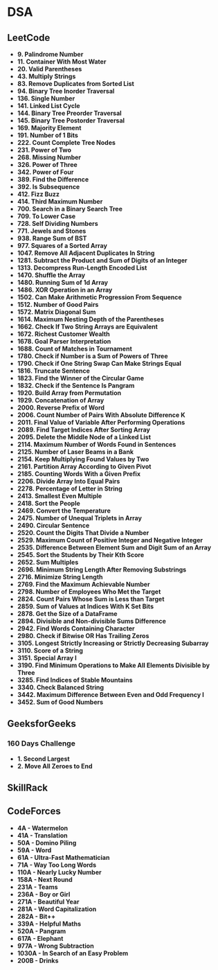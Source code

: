 # DSA

## LeetCode

- **9. Palindrome Number**
- **11. Container With Most Water**
- **20. Valid Parentheses**
- **43. Multiply Strings**
- **83. Remove Duplicates from Sorted List**
- **94. Binary Tree Inorder Traversal**
- **136. Single Number**
- **141. Linked List Cycle**
- **144. Binary Tree Preorder Traversal**
- **145. Binary Tree Postorder Traversal**
- **169. Majority Element**
- **191. Number of 1 Bits**
- **222. Count Complete Tree Nodes**
- **231. Power of Two**
- **268. Missing Number**
- **326. Power of Three**
- **342. Power of Four**
- **389. Find the Difference**
- **392. Is Subsequence**
- **412. Fizz Buzz**
- **414. Third Maximum Number**
- **700. Search in a Binary Search Tree**
- **709. To Lower Case**
- **728. Self Dividing Numbers**
- **771. Jewels and Stones**
- **938. Range Sum of BST**
- **977. Squares of a Sorted Array**
- **1047. Remove All Adjacent Duplicates In String**
- **1281. Subtract the Product and Sum of Digits of an Integer**
- **1313. Decompress Run-Length Encoded List**
- **1470. Shuffle the Array**
- **1480. Running Sum of 1d Array**
- **1486. XOR Operation in an Array**
- **1502. Can Make Arithmetic Progression From Sequence**
- **1512. Number of Good Pairs**
- **1572. Matrix Diagonal Sum**
- **1614. Maximum Nesting Depth of the Parentheses**
- **1662. Check If Two String Arrays are Equivalent**
- **1672. Richest Customer Wealth**
- **1678. Goal Parser Interpretation**
- **1688. Count of Matches in Tournament**
- **1780. Check if Number is a Sum of Powers of Three**
- **1790. Check if One String Swap Can Make Strings Equal**
- **1816. Truncate Sentence**
- **1823. Find the Winner of the Circular Game**
- **1832. Check if the Sentence Is Pangram**
- **1920. Build Array from Permutation**
- **1929. Concatenation of Array**
- **2000. Reverse Prefix of Word**
- **2006. Count Number of Pairs With Absolute Difference K**
- **2011. Final Value of Variable After Performing Operations**
- **2089. Find Target Indices After Sorting Array**
- **2095. Delete the Middle Node of a Linked List**
- **2114. Maximum Number of Words Found in Sentences**
- **2125. Number of Laser Beams in a Bank**
- **2154. Keep Multiplying Found Values by Two**
- **2161. Partition Array According to Given Pivot**
- **2185. Counting Words With a Given Prefix**
- **2206. Divide Array Into Equal Pairs**
- **2278. Percentage of Letter in String**
- **2413. Smallest Even Multiple**
- **2418. Sort the People**
- **2469. Convert the Temperature**
- **2475. Number of Unequal Triplets in Array**
- **2490. Circular Sentence**
- **2520. Count the Digits That Divide a Number**
- **2529. Maximum Count of Positive Integer and Negative Integer**
- **2535. Difference Between Element Sum and Digit Sum of an Array**
- **2545. Sort the Students by Their Kth Score**
- **2652. Sum Multiples**
- **2696. Minimum String Length After Removing Substrings**
- **2716. Minimize String Length**
- **2769. Find the Maximum Achievable Number**
- **2798. Number of Employees Who Met the Target**
- **2824. Count Pairs Whose Sum is Less than Target**
- **2859. Sum of Values at Indices With K Set Bits**
- **2878. Get the Size of a DataFrame**
- **2894. Divisible and Non-divisible Sums Difference**
- **2942. Find Words Containing Character**
- **2980. Check if Bitwise OR Has Trailing Zeros**
- **3105. Longest Strictly Increasing or Strictly Decreasing Subarray**
- **3110. Score of a String**
- **3151. Special Array I**
- **3190. Find Minimum Operations to Make All Elements Divisible by Three**
- **3285. Find Indices of Stable Mountains**
- **3340. Check Balanced String**
- **3442. Maximum Difference Between Even and Odd Frequency I**
- **3452. Sum of Good Numbers**


## GeeksforGeeks
### 160 Days Challenge

- **1. Second Largest**
- **2. Move All Zeroes to End**

## SkillRack


## CodeForces

- **4A - Watermelon**
- **41A - Translation**
- **50A - Domino Piling**
- **59A - Word**
- **61A - Ultra-Fast Mathematician**
- **71A - Way Too Long Words**
- **110A - Nearly Lucky Number**
- **158A - Next Round**
- **231A - Teams**
- **236A - Boy or Girl**
- **271A - Beautiful Year**
- **281A - Word Capitalization**
- **282A - Bit++**
- **339A - Helpful Maths**
- **520A - Pangram**
- **617A - Elephant**
- **977A - Wrong Subtraction**
- **1030A - In Search of an Easy Problem**
- **200B - Drinks**